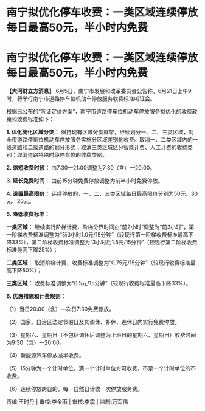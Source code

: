 # 南宁拟优化停车收费：一类区域连续停放每日最高50元，半小时内免费

# 南宁拟优化停车收费：一类区域连续停放每日最高50元，半小时内免费

**【大河财立方消息】** 6月5日，南宁市发展和改革委员会公告称，6月21日上午9时，将举行南宁市道路停车位机动车停放服务收费标准听证会。

根据已公布的“听证定价方案”，南宁市道路停车位机动车停放服务拟优化的收费政策和收费标准如下：

**1\. 优化简化区域分类：**
保持现有区域分类框架，继续划分一、二、三类区域，对全市道路停车位机动车停放服务实施分区域差别化收费。取消一、二类区域内的一级道路和二级道路的划分形式；取消三类区域区分智能计费、人工计费的收费类别；取消道路特殊时段停车位的收费类别。

**2\. 缩短收费时段：** 由7:30—21:00调整为7:30（含）—20:00。

**3\. 延长免费时间：** 由前15分钟免费停放调整为前半小时免费停放。

**4\. 设置最高限价：** 连续停放的，一、二、三类区域每日最高限价分别为50元、30元、20元。

**5\. 降低收费标准：**

**一类区域：**
继续实行阶梯计费，阶梯分界时间由“前2小时”调整为“前3小时”，第一阶梯收费标准调整为“前3小时1.0元/15分钟”（较现行第一阶梯收费标准最高下降33%），第二阶梯收费标准调整为“3小时后1.5元/15分钟”（较现行第二阶梯收费标准最高下降25%）；

**二类区域：** 取消阶梯计费，收费标准调整为“0.75元/15分钟”（较现行收费标准最高下降50%）；

**三类区域：** 收费标准调整为“0.5元/15分钟”（较现行收费标准最高下降33%）。

**6\. 优惠措施和计费规则：**

（1）当日20:00（含）—次日7:30免费停放。

（2）国家、自治区法定节假日及其调休、补休、连休日内实行免费停放。

（3）星期六、星期日（不包括调休后调整为上班日的星期六、星期日）收费时间为9:30（含）—20:00。

（4）新能源汽车停放减半收费。

（5）15分钟为一个计时单位，满一个计时单位方可收费，不足一个计时单位的不收费。

（6）连续停放跨日的，每一自然日计收一次停放服务费。

责编:王时丹 | 审校:李金雨 | 审核:李震 | 监制:万军伟

